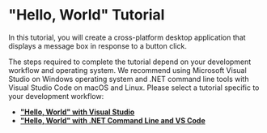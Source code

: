 # "Hello, World" Tutorial

In this tutorial, you will create a cross-platform desktop application that displays a message box in response to a button click.

The steps required to complete the tutorial depend on your development workflow and operating system.
We recommend using Microsoft Visual Studio on Windows operating system and .NET command line tools with Visual Studio Code on macOS and Linux.
Please select a tutorial specific to your development workflow:

- **["Hello, World" with Visual Studio](visual-studio/hello-world-visual-studio.md)**
- **["Hello, World" with .NET Command Line and VS Code](command-line/hello-world-command-line.md)**
